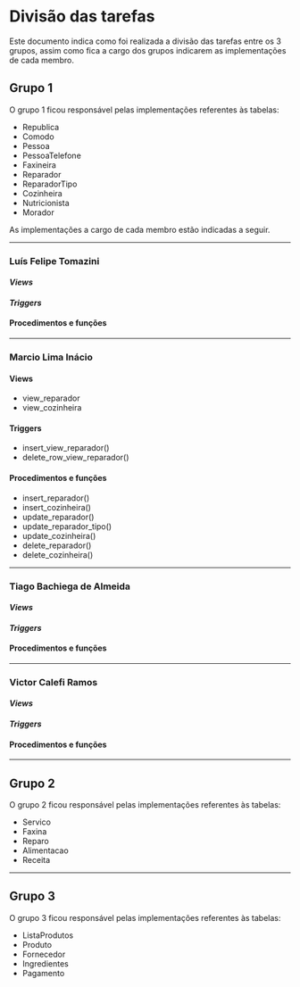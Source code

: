 # Divisão das tarefas

Este documento indica como foi realizada a divisão das tarefas entre os 3 grupos, assim como fica a cargo dos grupos indicarem as implementações de cada membro.

## Grupo 1

O grupo 1 ficou responsável pelas implementações referentes às tabelas:

- Republica
- Comodo
- Pessoa
- PessoaTelefone
- Faxineira
- Reparador
- ReparadorTipo
- Cozinheira
- Nutricionista
- Morador

As implementações a cargo de cada membro estão indicadas a seguir.

---

### Luís Felipe Tomazini

#### *Views*

#### *Triggers*

#### Procedimentos e funções

---

### Marcio Lima Inácio

#### Views

- view_reparador
- view_cozinheira

#### Triggers

- insert_view_reparador()
- delete_row_view_reparador()

#### Procedimentos e funções

- insert_reparador()
- insert_cozinheira()
- update_reparador()
- update_reparador_tipo()
- update_cozinheira()
- delete_reparador()
- delete_cozinheira()

----

### Tiago Bachiega de Almeida

#### *Views*

#### *Triggers*

#### Procedimentos e funções

---

### Victor Calefi Ramos

#### *Views*

#### *Triggers*

#### Procedimentos e funções

---

## Grupo 2

O grupo 2 ficou responsável pelas implementações referentes às tabelas:

- Servico
- Faxina
- Reparo
- Alimentacao
- Receita

---

## Grupo 3

O grupo 3 ficou responsável pelas implementações referentes às tabelas:

- ListaProdutos
- Produto
- Fornecedor
- Ingredientes
- Pagamento